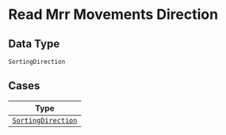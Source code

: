 
# Read Mrr Movements Direction

## Data Type

`SortingDirection`

## Cases

| Type |
|  --- |
| [`SortingDirection`](../../../doc/models/sorting-direction.md) |


